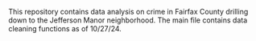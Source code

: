 This repository contains data analysis on crime in Fairfax County drilling down to the Jefferson Manor neighborhood. The main file contains data cleaning functions as of 10/27/24.
